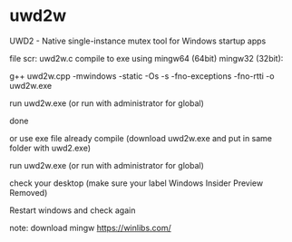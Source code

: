 # uwd2w
UWD2 - Native single-instance mutex tool for Windows startup apps 

file scr: uwd2w.c
compile to exe using mingw64 (64bit) mingw32 (32bit):

g++ uwd2w.cpp -mwindows -static -Os -s -fno-exceptions -fno-rtti -o uwd2w.exe

run uwd2w.exe (or run with administrator for global)

done

or use exe file already compile (download uwd2w.exe and put in same folder with uwd2.exe)

run uwd2w.exe (or run with administrator for global)

check your desktop (make sure your label Windows Insider Preview Removed)

Restart windows and check again

note:
download mingw https://winlibs.com/
